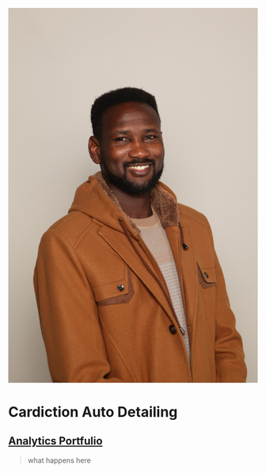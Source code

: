![Yacob](profpic.jpg)

# Cardiction Auto Detailing
## [Analytics Portfulio](Carsdiction.com)
>what happens here
